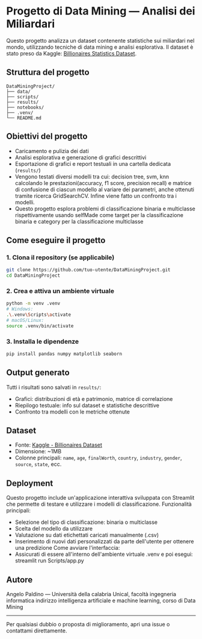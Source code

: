 # Progetto di Data Mining — Analisi dei Miliardari

Questo progetto analizza un dataset contenente statistiche sui miliardari nel mondo, utilizzando tecniche di data mining e analisi esplorativa. Il dataset è stato preso da Kaggle: [Billionaires Statistics Dataset](https://www.kaggle.com/datasets/nelgiriyewithana/billionaires-statistics-dataset).

## Struttura del progetto

```
DataMiningProject/
├── data/
├── scripts/
├── results/
├── notebooks/
├── .venv/
└── README.md
```

## Obiettivi del progetto

* Caricamento e pulizia dei dati
* Analisi esplorativa e generazione di grafici descrittivi
* Esportazione di grafici e report testuali in una cartella dedicata (`results/`)
* Vengono testati diversi modelli tra cui: decision tree, svm, knn calcolando le prestazioni(accuracy, f1 score, precision recall) e matrice di confusione di ciascun modello al variare dei parametri, anche ottenuti tramite ricerca GridSearchCV. Infine viene fatto un confronto tra i modelli.
* Questo progetto esplora problemi di classificazione binaria e multiclasse rispettivamente usando selfMade come target per la classificazione binaria e category per la classificazione multiclasse

## Come eseguire il progetto

### 1. Clona il repository (se applicabile)

```bash
git clone https://github.com/tuo-utente/DataMiningProject.git
cd DataMiningProject
```

### 2. Crea e attiva un ambiente virtuale

```bash
python -m venv .venv
# Windows:
.\.venv\Scripts\activate
# macOS/Linux:
source .venv/bin/activate
```

### 3. Installa le dipendenze

```bash
pip install pandas numpy matplotlib seaborn
```


## Output generato

Tutti i risultati sono salvati in `results/`:

*  Grafici: distribuzioni di età e patrimonio, matrice di correlazione
*  Riepilogo testuale: info sul dataset e statistiche descrittive
*  Confronto tra modelli con le metriche ottenute

## Dataset

* Fonte: [Kaggle - Billionaires Dataset](https://www.kaggle.com/datasets/nelgiriyewithana/billionaires-statistics-dataset)
* Dimensione: \~1MB
* Colonne principali: `name`, `age`, `finalWorth`, `country`, `industry`, `gender`, `source`, `state`, ecc.


## Deployment
Questo progetto include un'applicazione interattiva sviluppata con Streamlit che permette di testare e utilizzare i modelli di classificazione.
Funzionalità principali:
  - Selezione del tipo di classificazione: binaria o multiclasse
  - Scelta del modello da utilizzare
  - Valutazione su dati etichettati caricati manualmente (.csv)
  - Inserimento di nuovi dati personalizzati da parte dell'utente per ottenere una predizione
Come avviare l'interfaccia:
  - Assicurati di essere all'interno dell'ambiente virtuale .venv e poi esegui: streamlit run Scripts/app.py

## Autore

Angelo Paldino — Università della calabria Unical, facoltà ingegneria informatica indirizzo intelligenza artificiale e machine learning, corso di Data Mining

---

Per qualsiasi dubbio o proposta di miglioramento, apri una issue o contattami direttamente.

